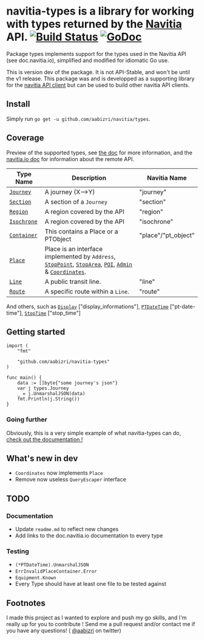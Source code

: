 # navitia-types is a library for working with types returned by the [Navitia](navitia.io) API. [![Build Status](https://travis-ci.org/aabizri/navitia-types.svg?branch=dev)](https://travis-ci.org/aabizri/navitia-types) [![GoDoc](https://godoc.org/github.com/aabizri/navitia-types?status.svg)](https://godoc.org/github.com/aabizri/navitia-types)

Package types implements support for the types used in the Navitia API (see doc.navitia.io), simplified and modified for idiomatic Go use.

This is version dev of the package. It is not API-Stable, and won't be until the v1 release.
This package was and is developped as a supporting library for the [navitia API client](https://github.com/aabizri/navitia) but can be used to build other navitia API clients.

## Install

Simply run `go get -u github.com/aabizri/navitia/types`.

## Coverage

Preview of the supported types, see [the doc](https://godoc.org/github.com/aabizri/navitia-types) for more information, and the [navitia.io doc](http://doc.navitia.io) for information about the remote API.

|Type Name|Description|Navitia Name|
|---|---|---|
|[`Journey`](https://godoc.org/github.com/aabizri/navitia-types#Journey)|A journey (X-->Y)|"journey"|
|[`Section`](https://godoc.org/github.com/aabizri/navitia-types#Section)|A section of a `Journey`|"section"|
|[`Region`](https://godoc.org/github.com/aabizri/navitia-types#Region)|A region covered by the API|"region"|
|[`Isochrone`](https://godoc.org/github.com/aabizri/navitia-types#Region)|A region covered by the API|"isochrone"|
|[`Container`](https://godoc.org/github.com/aabizri/navitia-types#Container)|This contains a Place or a PTObject|"place"/"pt_object"|
|[`Place`](https://godoc.org/github.com/aabizri/navitia-types#Place)|Place is an interface implemented by `Address`, [`StopPoint`](https://godoc.org/github.com/aabizri/navitia-types#StopPoint), [`StopArea`](https://godoc.org/github.com/aabizri/navitia-types#StopArea), [`POI`](https://godoc.org/github.com/aabizri/navitia-types#POI), [`Admin`](https://godoc.org/github.com/aabizri/navitia-types#Admin) & [`Coordinates`](https://godoc.org/github.com/aabizri/navitia-types#Coordinates).|
|[`Line`](https://godoc.org/github.com/aabizri/navitia-types#Line)|A public transit line.|"line"|
|[`Route`](https://godoc.org/github.com/aabizri/navitia-types#Route)|A specific route within a `Line`.|"route"|

And others, such as [`Display`](https://godoc.org/github.com/aabizri/navitia-types#Display) ["display_informations"], [`PTDateTime`](https://godoc.org/github.com/aabizri/navitia-types#PTDateTime) ["pt-date-time"], [`StopTime`](https://godoc.org/github.com/aabizri/navitia-types#StopTime) ["stop_time"]

## Getting started

```golang
import (
	"fmt"

	"github.com/aabizri/navitia-types"
)

func main() {
	data := []byte{"some journey's json"}
	var j types.Journey
	_ = j.UnmarshalJSON(data)
	fmt.Println(j.String())
}

```

### Going further

Obviously, this is a very simple example of what navitia-types can do, [check out the documentation !](https://godoc.org/github.com/aabizri/navitia-types)

## What's new in dev

- `Coordinates` now implements `Place`
- Remove now useless `QueryEscaper` interface

## TODO

### Documentation

- Update `readme.md` to reflect new changes
- Add links to the doc.navitia.io documentation to every type

### Testing

- `(*PTDateTime).UnmarshalJSON`
- `ErrInvalidPlaceContainer.Error`
- `Equipment.Known`
- Every Type should have at least one file to be tested against

## Footnotes

I made this project as I wanted to explore and push my go skills, and I'm really up for you to contribute ! Send me a pull request and/or contact me if you have any questions! ( [@aabizri](https://twitter.com/aabizri) on twitter)
